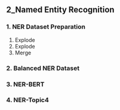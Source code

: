 ## 2_Named Entity Recognition

### 1. NER Dataset Preparation
1) Explode 
2) Explode
3) Merge 

### 2. Balanced NER Dataset


### 3. NER-BERT

### 4. NER-Topic4

